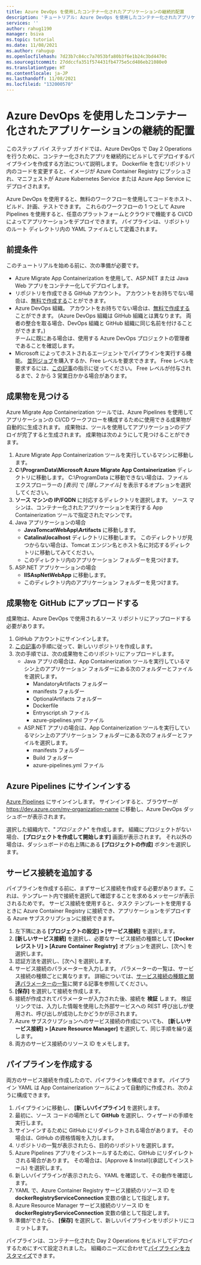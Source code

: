 ```yaml
---
title: Azure DevOps を使用したコンテナー化されたアプリケーションの継続的配置
description: 'チュートリアル: Azure DevOps を使用したコンテナー化されたアプリケーションの継続的配置'
services: ''
author: rahug1190
manager: bsiva
ms.topic: tutorial
ms.date: 11/08/2021
ms.author: rahugup
ms.openlocfilehash: 7d23b7c84cc7a7053bfa80b3f6e1b24c3bd4470c
ms.sourcegitcommit: 27ddccfa351f574431fb4775e5cd486eb21080e0
ms.translationtype: HT
ms.contentlocale: ja-JP
ms.lasthandoff: 11/08/2021
ms.locfileid: "132000570"
---
```

# <a name="continuous-deployment-for-containerized-applications-with-azure-devops"></a>Azure DevOps を使用したコンテナー化されたアプリケーションの継続的配置

このステップ バイ ステップ ガイドでは、Azure DevOps で Day 2 Operations を行うために、コンテナー化されたアプリを継続的にビルドしてデプロイするパイプラインを作成する方法について説明します。 Dockerfile を含むリポジトリ内のコードを変更すると、イメージが Azure Container Registry にプッシュされ、マニフェストが Azure Kubernetes Service または Azure App Service にデプロイされます。

Azure DevOps を使用すると、無料のワークフローを使用してコードをホスト、ビルド、計画、テストできます。 これらのワークフローの 1 つとして Azure Pipelines を使用すると、任意のプラットフォームとクラウドで機能する CI/CD によってアプリケーションをデプロイできます。 パイプラインは、リポジトリのルート ディレクトリ内の YAML ファイルとして定義されます。

## <a name="prerequisites"></a>前提条件

このチュートリアルを始める前に、次の準備が必要です。

-  Azure Migrate App Containerization を使用して、ASP.NET または Java Web アプリをコンテナー化してデプロイします。
-  リポジトリを作成できる GitHub アカウント。 アカウントをお持ちでない場合は、[無料で作成する](https://github.com/)ことができます。
-  Azure DevOps 組織。 アカウントをお持ちでない場合は、[無料で作成する](/azure/devops/pipelines/get-started/pipelines-sign-up?view=azure-devops)ことができます。 (Azure DevOps 組織は GitHub 組織とは異なります。 両者の整合を取る場合、DevOps 組織と GitHub 組織に同じ名前を付けることができます。) <br/> チームに既にある場合は、使用する Azure DevOps プロジェクトの管理者であることを確認します。
-  Microsoft によってホストされるエージェントでパイプラインを実行する機能。 [並列ジョブ](/azure/devops/pipelines/licensing/concurrent-jobs?view=azure-devops)を購入するか、Free レベルを要求できます。 Free レベルを要求するには、[この記事](/azure/devops/pipelines/licensing/concurrent-jobs?view=azure-devops)の指示に従ってください。 Free レベルが付与されるまで、2 から 3 営業日かかる場合があります。


## <a name="locate-the-artifacts"></a>成果物を見つける

Azure Migrate App Containerization ツールでは、Azure Pipelines を使用してアプリケーションの CI/CD ワークフローを構成するために使用できる成果物が自動的に生成されます。 成果物は、ツールを使用してアプリケーションのデプロイが完了すると生成されます。 成果物は次のようにして見つけることができます。 

1. Azure Migrate App Containerization ツールを実行しているマシンに移動します。 
2. **C:\ProgramData\Microsoft Azure Migrate App Containerization** ディレクトリに移動します。 C:\ProgramData に移動できない場合は、ファイル エクスプローラーの *[表示]* で *[隠しファイル]* を表示するオプションを選択してください。 
3. **ソース マシンの IP/FQDN** に対応するディレクトリを選択します。 ソース マシンは、コンテナー化されたアプリケーションを実行する App Containerization ツールで指定されたマシンです。
4. Java アプリケーションの場合 
    - **JavaTomcatWebApp\Artifacts** に移動します。    
    - **Catalina\localhost** ディレクトリに移動します。 このディレクトリが見つからない場合は、Tomcat エンジン名とホスト名に対応するディレクトリに移動してみてください。
    - このディレクトリ内のアプリケーション フォルダーを見つけます。 
5. ASP.NET アプリケーションの場合
    - **IISAspNetWebApp** に移動します。
    - このディレクトリ内のアプリケーション フォルダーを見つけます。


## <a name="upload-artifacts-to-github"></a>成果物を GitHub にアップロードする

成果物は、Azure DevOps で使用されるソース リポジトリにアップロードする必要があります。 

1. GitHub アカウントにサインインします。 
2. [この記事](https://docs.github.com/get-started/quickstart/create-a-repo)の手順に従って、新しいリポジトリを作成します。 
3. 次の手順では、次の成果物をこのリポジトリにアップロードします。
   -  Java アプリの場合は、App Containerization ツールを実行しているマシン上のアプリケーション フォルダーにある次のフォルダーとファイルを選択します。
        - MandatoryArtifacts フォルダー
        - manifests フォルダー
        - OptionalArtifacts フォルダー
        - Dockerfile 
        - Entryscript.sh ファイル
        - azure-pipelines.yml ファイル
    - ASP.NET アプリの場合は、App Containerization ツールを実行しているマシン上のアプリケーション フォルダーにある次のフォルダーとファイルを選択します。
        - manifests フォルダー
        - Build フォルダー
        - azure-pipelines.yml ファイル

## <a name="sign-in-to-azure-pipelines"></a>Azure Pipelines にサインインする

[Azure Pipelines](https://azure.microsoft.com/services/devops/pipelines) にサインインします。 サインインすると、ブラウザーが https://dev.azure.com/my-organization-name に移動し、Azure DevOps ダッシュボーが表示されます。

選択した組織内で、"*プロジェクト*" を作成します。 組織にプロジェクトがない場合、 **[プロジェクトを作成して開始します]** 画面が表示されます。 それ以外の場合は、ダッシュボードの右上隅にある **[プロジェクトの作成]** ボタンを選択します。

## <a name="add-service-connections"></a>サービス接続を追加する

パイプラインを作成する前に、まずサービス接続を作成する必要があります。これは、テンプレート内で接続を選択して確認することを求めるメッセージが表示されるためです。 サービス接続を使用すると、タスク テンプレートを使用するときに Azure Container Registry に接続でき、アプリケーションをデプロイする Azure サブスクリプションに接続できます。 

1. 左下隅にある **[プロジェクトの設定] > [サービス接続]** を選択します。
2. **[新しいサービス接続]** を選択し、必要なサービス接続の種類として **[Docker レジストリ] > [Azure Container Registry]** オプションを選択し、[次へ] を選択します。
3. 認証方法を選択し、[次へ] を選択します。
4. サービス接続のパラメーターを入力します。 パラメーターの一覧は、サービス接続の種類ごとに異なります。 詳細については、[サービス接続の種類と関連パラメーターの一覧](/azure/devops/pipelines/library/service-endpoints?view=azure-devops&tabs=yaml#common-service-connection-types)に関する記事を参照してください。
5. **[保存]** を選択して接続を作成します。
6. 接続が作成されてパラメーターが入力された後、接続を **検証** します。 検証リンクでは、入力した情報を使用した外部サービスへの REST 呼び出しが使用され、呼び出しが成功したかどうかが示されます。
7. Azure サブスクリプションへのサービス接続の作成についても、 **[新しいサービス接続] > [Azure Resource Manager]** を選択して、同じ手順を繰り返します。 
8. 両方のサービス接続のリソース ID をメモします。 

## <a name="create-the-pipeline"></a>パイプラインを作成する

両方のサービス接続を作成したので、パイプラインを構成できます。 パイプライン YAML は App Containerization ツールによって自動的に作成され、次のように構成できます。  

1. パイプラインに移動し、 **[新しいパイプライン]** を選択します。
2. 最初に、ソース コードの場所として **GitHub** を選択し、ウィザードの手順を実行します。
3. サインインするために GitHub にリダイレクトされる場合があります。 その場合は、GitHub の資格情報を入力します。
4. リポジトリの一覧が表示されたら、目的のリポジトリを選択します。
5. Azure Pipelines アプリをインストールするために、GitHub にリダイレクトされる場合があります。 その場合は、[Approve & Install]\(承認してインストール\) を選択します。
6. 新しいパイプラインが表示されたら、YAML を確認して、その動作を確認します。
7. YAML で、Azure Container Registry サービス接続のリソース ID を **dockerRegistryServiceConnection** 変数の値として指定します。
8. Azure Resource Manager サービス接続のリソース ID を **dockerRegistryServiceConnection** 変数の値として指定します。
9. 準備ができたら、 **[保存]** を選択して、新しいパイプラインをリポジトリにコミットします。 

パイプラインは、コンテナー化された Day 2 Operations をビルドしてデプロイするためにすべて設定されました。 組織のニーズに合わせて[パイプラインをカスタマイズ](/azure/devops/pipelines/customize-pipeline?view=azure-devops#prerequisite)できます。 